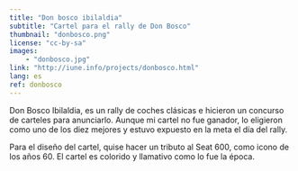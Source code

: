```yaml
---
title: "Don bosco ibilaldia"
subtitle: "Cartel para el rally de Don Bosco"
thumbnail: "donbosco.png"
license: "cc-by-sa"
images:
    - "donbosco.jpg"
link: "http://iune.info/projects/donbosco.html"
lang: es
ref: donbosco
---
```


Don Bosco Ibilaldia, es un rally de coches clásicas e hicieron un concurso de carteles para anunciarlo. Aunque mi cartel
no fue ganador, lo eligieron como uno de los diez mejores y estuvo expuesto en la meta el día del rally.

Para el diseño del cartel, quise hacer un tributo al Seat 600, como icono de los años 60. El cartel es colorido y
llamativo como lo fue la época.
